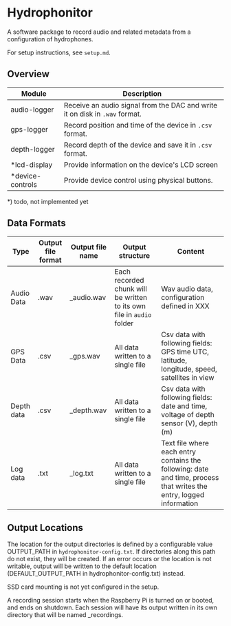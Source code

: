 # Hydrophonitor

A software package to record audio and related metadata from a configuration
of hydrophones.

For setup instructions, see `setup.md`.

## Overview

Module           | Description
-----------------|-
audio-logger     | Receive an audio signal from the DAC and write it on disk in `.wav` format.
gps-logger       | Record position and time of the device in `.csv` format.
depth-logger     | Record depth of the device and save it in `.csv` format.
*lcd-display     | Provide information on the device's LCD screen
*device-controls | Provide device control using physical buttons.

*) todo, not implemented yet

## Data Formats

Type        | Output file format | Output file name                     | Output structure | Content
------------|--------------------|--------------------------------------|------------------|-
Audio Data  | .wav               | <start-time-of-recording>_audio.wav  | Each recorded chunk will be written to its own file in `audio` folder | Wav audio data, configuration defined in XXX
GPS Data    | .csv               | <start-time-of-recording>_gps.wav    | All data written to a single file | Csv data with following fields: GPS time UTC, latitude, longitude, speed, satellites in view
Depth data  | .csv               | <start-time-of-recording>_depth.wav  | All data written to a single file | Csv data with following fields: date and time, voltage of depth sensor (V), depth (m)
Log data    | .txt               | <start-time-of-recording>_log.txt    | All data written to a single file | Text file where each entry contains the following: date and time, process that writes the entry, logged information

## Output Locations

The location for the output directories is defined by a configurable value OUTPUT_PATH in `hydrophonitor-config.txt`. If directories along this path do not exist, they will be created. If an error occurs or the location is not writable, output will be written to the default location (DEFAULT_OUTPUT_PATH in hydrophonitor-config.txt) instead.

SSD card mounting is not yet configured in the setup.

A recording session starts when the Raspberry Pi is turned on or booted, and ends on shutdown. Each session will have its output written in its own directory that will be named <start-time-of-recording>_recordings. 